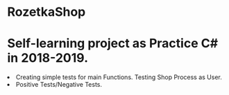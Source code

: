 # RozetkaShop 
<h1> Self-learning project as Practice C# in 2018-2019.</h1>
<li> Creating simple tests for main Functions. Testing Shop Process as User.</li>
<li> Positive Tests/Negative Tests.</li>
